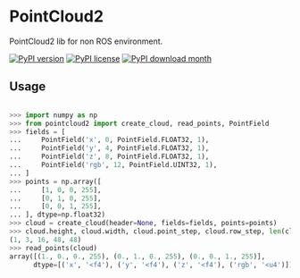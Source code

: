 # PointCloud2

PointCloud2 lib for non ROS environment.

[![PyPI version](https://img.shields.io/pypi/v/pointcloud2.svg)](https://pypi.python.org/pypi/pointcloud2/)
[![PyPI license](https://img.shields.io/pypi/l/pointcloud2.svg)](https://pypi.python.org/pypi/pointcloud2/)
[![PyPI download month](https://img.shields.io/pypi/dm/pointcloud2.svg)](https://pypi.python.org/pypi/pointcloud2/)

## Usage

```python

>>> import numpy as np
>>> from pointcloud2 import create_cloud, read_points, PointField
>>> fields = [
...     PointField('x', 0, PointField.FLOAT32, 1),
...     PointField('y', 4, PointField.FLOAT32, 1),
...     PointField('z', 8, PointField.FLOAT32, 1),
...     PointField('rgb', 12, PointField.UINT32, 1),
... ]
>>> points = np.array([
...     [1, 0, 0, 255],
...     [0, 1, 0, 255],
...     [0, 0, 1, 255],
... ], dtype=np.float32)
>>> cloud = create_cloud(header=None, fields=fields, points=points)
>>> cloud.height, cloud.width, cloud.point_step, cloud.row_step, len(cloud.data)
(1, 3, 16, 48, 48)
>>> read_points(cloud)
array([(1., 0., 0., 255), (0., 1., 0., 255), (0., 0., 1., 255)],
      dtype=[('x', '<f4'), ('y', '<f4'), ('z', '<f4'), ('rgb', '<u4')])
```
